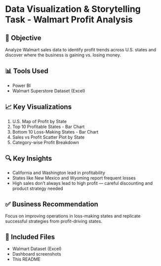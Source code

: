 # Data Visualization & Storytelling Task - Walmart Profit Analysis

## 📌 Objective
Analyze Walmart sales data to identify profit trends across U.S. states and discover where the business is gaining vs. losing money.

## 📊 Tools Used
- Power BI 
- Walmart Superstore Dataset (Excel)

## 📈 Key Visualizations
1. U.S. Map of Profit by State
2. Top 10 Profitable States - Bar Chart
3. Bottom 10 Loss-Making States - Bar Chart
4. Sales vs Profit Scatter Plot by State
5. Category-wise Profit Breakdown

## 🔍 Key Insights
- California and Washington lead in profitability
- States like New Mexico and Wyoming report frequent losses
- High sales don’t always lead to high profit — careful discounting and product strategy needed

## ✅ Business Recommendation
Focus on improving operations in loss-making states and replicate successful strategies from profit-driving states.

## 📁 Included Files
- Walmart Dataset (Excel)
- Dashboard screenshots 
- This README
